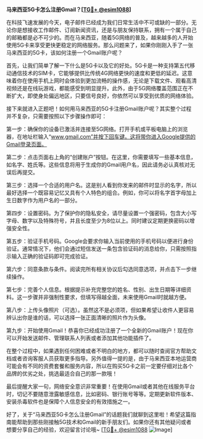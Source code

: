 **马来西亚5G卡怎么注册Gmail？[[TG💪+ @esim1088](https://t.me/s/esim1088)]**

在科技飞速发展的今天，电子邮件已经成为我们日常生活中不可或缺的一部分。无论你是想接收工作邮件、订阅新闻资讯，还是与朋友保持联系，拥有一个属于自己的邮箱都是必不可少的。而在马来西亚，随着5G网络的普及，越来越多的人开始使用5G卡来享受更快更稳定的网络服务。那么问题来了，如果你刚刚入手了一张马来西亚的5G卡，该如何注册一个Gmail账户呢？

首先，让我们简单了解一下什么是5G卡以及它的好处。5G卡是一种支持第五代移动通信技术的SIM卡，它能够提供比传统4G网络更快的速度和更低的延迟。这意味着你在使用手机上网时会体验到更加流畅的操作感，无论是下载文件、观看高清视频还是在线玩游戏，都能感受到明显提升。此外，由于5G网络覆盖范围正在不断扩大，即使身处偏远地区，只要信号良好，你依然可以享受到优质的网络体验。

接下来就进入正题吧！如何用马来西亚的5G卡注册Gmail账户呢？其实整个过程并不复杂，只需要按照以下步骤操作即可：

第一步：确保你的设备已激活并连接至5G网络。打开手机或平板电脑上的浏览器，在地址栏输入“www.gmail.com”并按下回车键。这将带你进入Google提供的Gmail登录页面。

第二步：点击页面右上角的“创建账户”按钮。在这里，你需要填写一些基本信息，如名字、姓氏等。这些信息将用于生成你的Gmail用户名，因此请务必认真核对无误后再提交。

第三步：选择一个合适的用户名。这是别人看到你发来的邮件时显示的名字，所以最好选择一个既容易记忆又具有个人特色的组合。例如，你可以将名字首字母加上生日数字作为用户名的一部分。

第四步：设置密码。为了保护你的隐私安全，请尽量设置一个强密码，包含大小写字母、数字以及特殊符号，并且长度至少为8位以上。同时建议定期更换密码以增强安全性。

第五步：验证手机号码。Google会要求你输入当前使用的手机号码以便进行身份验证。通常情况下，他们会通过短信发送一条包含验证码的消息给你，只需按照指示输入正确的验证码即可完成验证。

第六步：同意条款与条件。阅读完所有相关协议后勾选同意选项，并点击下一步继续操作。

第七步：完善个人信息。根据提示补充完整您的姓名、性别、出生日期等详细资料。这一步骤并非强制性要求，但填写得越全面，未来使用Gmail时就越方便。

第八步：上传头像照片（可选）。虽然这不是必须项，但如果希望让收件人更容易辨认出你是谁的话，可以选择一张正面清晰的照片作为头像。

第九步：开始使用Gmail！恭喜你已经成功注册了一个全新的Gmail账户！现在你可以开始发送邮件、管理联系人列表或者添加其他功能插件了。

在整个过程中，如果遇到任何困难或者不明白的地方，都可以随时查阅官方帮助文档或者咨询客服人员获取更多指导。另外值得一提的是，由于马来西亚本地运营商可能会有不同的资费套餐和服务内容，所以在购买5G卡之前一定要仔细对比各个品牌的优劣之处，挑选最适合自己的那一款哦！

最后提醒大家一句，网络安全意识非常重要！在使用Gmail或者其他在线服务平台时，切记不要随意泄露敏感信息，比如密码、银行账号等等。定期更新软件版本、安装杀毒软件也是保障个人信息安全的有效措施之一。

好了，关于“马来西亚5G卡怎么注册Gmail”的话题我们就聊到这里啦！希望这篇指南能帮助到那些刚接触5G技术和Gmail的新手朋友们。如果你还有其他疑问或者想要分享自己的经验，欢迎留言讨论哦~ [[TG💪+ @esim1088](https://t.me/s/esim1088) ![Image](https://i.postimg.cc/4NQfJmqS/Snipaste-2025-05-13-00-14-12.png)]